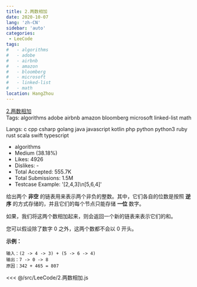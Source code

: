 ```yaml
---
title: 2.两数相加
date: 2020-10-07
lang: 'zh-CN'
sidebar: 'auto'
categories:
 - LeeCode
tags: 
#   - algorithms 
#   - adobe 
#   - airbnb 
#   - amazon 
#   - bloomberg 
#   - microsoft 
#   - linked-list 
#   - math
location: HangZhou
---
```


[2.两数相加](https://leetcode-cn.com/problems/add-two-numbers/description/)  
Tags: algorithms adobe airbnb amazon bloomberg microsoft linked-list math

Langs: c cpp csharp golang java javascript kotlin php python python3 ruby rust scala swift typescript

- algorithms
- Medium (38.18%)
- Likes: 4926
- Dislikes: -
- Total Accepted: 555.7K
- Total Submissions: 1.5M
- Testcase Example: '[2,4,3]\n[5,6,4]'

<p>给出两个&nbsp;<strong>非空</strong> 的链表用来表示两个非负的整数。其中，它们各自的位数是按照&nbsp;<strong>逆序</strong>&nbsp;的方式存储的，并且它们的每个节点只能存储&nbsp;<strong>一位</strong>&nbsp;数字。</p>

<p>如果，我们将这两个数相加起来，则会返回一个新的链表来表示它们的和。</p>

<p>您可以假设除了数字 0 之外，这两个数都不会以 0&nbsp;开头。</p>

<p><strong>示例：</strong></p>

```
输入：(2 -> 4 -> 3) + (5 -> 6 -> 4)
输出：7 -> 0 -> 8
原因：342 + 465 = 807
```

<<< @/src/LeeCode/2.两数相加.js
